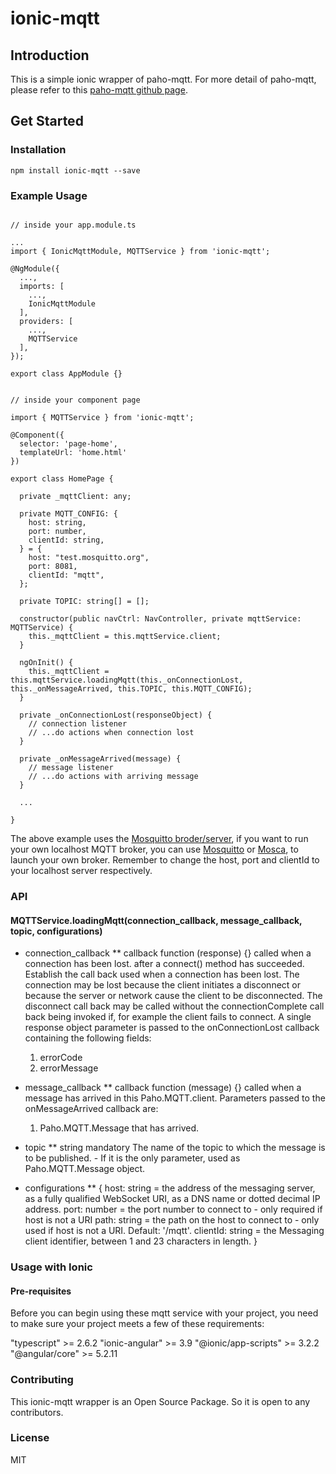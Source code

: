 # ionic-mqtt

## Introduction
This is a simple ionic wrapper of paho-mqtt. For more detail of paho-mqtt, please refer to this [paho-mqtt github page](https://github.com/eclipse/paho.mqtt.javascript#readme).

## Get Started

### Installation

```
npm install ionic-mqtt --save
```

### Example Usage
```

// inside your app.module.ts

...
import { IonicMqttModule, MQTTService } from 'ionic-mqtt';

@NgModule({
  ...,
  imports: [
    ...,
    IonicMqttModule
  ],
  providers: [
    ...,
    MQTTService
  ],
});

export class AppModule {}

```

```  

// inside your component page

import { MQTTService } from 'ionic-mqtt';

@Component({
  selector: 'page-home',
  templateUrl: 'home.html'
})

export class HomePage {

  private _mqttClient: any;

  private MQTT_CONFIG: {
    host: string,
    port: number,
    clientId: string,
  } = {
    host: "test.mosquitto.org",
    port: 8081,
    clientId: "mqtt",
  };

  private TOPIC: string[] = [];

  constructor(public navCtrl: NavController, private mqttService: MQTTService) {
    this._mqttClient = this.mqttService.client;
  }

  ngOnInit() {
    this._mqttClient = this.mqttService.loadingMqtt(this._onConnectionLost, this._onMessageArrived, this.TOPIC, this.MQTT_CONFIG);
  }

  private _onConnectionLost(responseObject) {
    // connection listener
    // ...do actions when connection lost
  }

  private _onMessageArrived(message) {
    // message listener
    // ...do actions with arriving message
  }

  ...

}

```

The above example uses the [Mosquitto broder/server](https://test.mosquitto.org/), if you want to run your own localhost MQTT broker, you can use [Mosquitto](https://mosquitto.org/) or [Mosca](http://www.mosca.io/), to launch your own broker. Remember to change the host, port and clientId to your localhost server respectively.


### API

#### MQTTService.loadingMqtt(connection_callback, message_callback, topic, configurations)
* connection_callback
** callback function (response) {}
  called when a connection has been lost. after a connect() method has succeeded. Establish the call back used when a connection has been lost. The connection may be lost because the client initiates a disconnect or because the server or network cause the client to be disconnected. The disconnect call back may be called without the connectionComplete call back being invoked if, for example the client fails to connect. A single response object parameter is passed to the onConnectionLost callback containing the following fields:
  1. errorCode
  2. errorMessage

* message_callback
** callback function (message) {}
  called when a message has arrived in this Paho.MQTT.client. Parameters passed to the onMessageArrived callback are:
  1. Paho.MQTT.Message that has arrived.

* topic
** string
  mandatory The name of the topic to which the message is to be published. - If it is the only parameter, used as Paho.MQTT.Message object.

* configurations
** {
  host:	string	= the address of the messaging server, as a fully qualified WebSocket URI, as a DNS name or dotted decimal IP address.
  port:	number = the port number to connect to - only required if host is not a URI
  path:	string = the path on the host to connect to - only used if host is not a URI. Default: '/mqtt'.
  clientId:	string = the Messaging client identifier, between 1 and 23 characters in length.
  }

### Usage with Ionic

#### Pre-requisites
Before you can begin using these mqtt service with your project, you need to make sure your project meets a few of these requirements:

"typescript" >= 2.6.2
"ionic-angular" >= 3.9
"@ionic/app-scripts" >= 3.2.2
"@angular/core" >= 5.2.11


### Contributing
This ionic-mqtt wrapper is an Open Source Package. So it is open to any contributors.


### License
MIT
